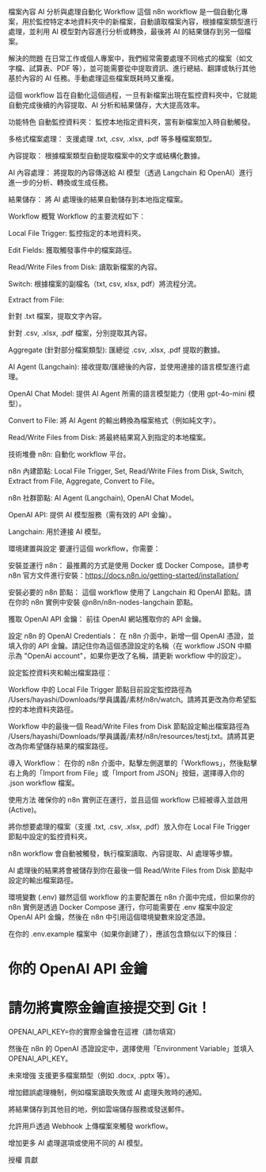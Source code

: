 檔案內容 AI 分析與處理自動化 Workflow
這個 n8n workflow 是一個自動化專案，用於監控特定本地資料夾中的新檔案，自動讀取檔案內容，根據檔案類型進行處理，並利用 AI 模型對內容進行分析或轉換，最後將 AI 的結果儲存到另一個檔案。

解決的問題
在日常工作或個人專案中，我們經常需要處理不同格式的檔案（如文字檔、試算表、PDF 等），並可能需要從中提取資訊、進行總結、翻譯或執行其他基於內容的 AI 任務。手動處理這些檔案既耗時又重複。

這個 workflow 旨在自動化這個過程，一旦有新檔案出現在監控資料夾中，它就能自動完成後續的內容提取、AI 分析和結果儲存，大大提高效率。

功能特色
自動監控資料夾： 監控本地指定資料夾，當有新檔案加入時自動觸發。

多格式檔案處理： 支援處理 .txt, .csv, .xlsx, .pdf 等多種檔案類型。

內容提取： 根據檔案類型自動提取檔案中的文字或結構化數據。

AI 內容處理： 將提取的內容傳送給 AI 模型（透過 Langchain 和 OpenAI）進行進一步的分析、轉換或生成任務。

結果儲存： 將 AI 處理後的結果自動儲存到本地指定檔案。

Workflow 概覽
Workflow 的主要流程如下：

Local File Trigger: 監控指定的本地資料夾。

Edit Fields: 獲取觸發事件中的檔案路徑。

Read/Write Files from Disk: 讀取新檔案的內容。

Switch: 根據檔案的副檔名（txt, csv, xlsx, pdf）將流程分流。

Extract from File:

針對 .txt 檔案，提取文字內容。

針對 .csv, .xlsx, .pdf 檔案，分別提取其內容。

Aggregate (針對部分檔案類型): 匯總從 .csv, .xlsx, .pdf 提取的數據。

AI Agent (Langchain): 接收提取/匯總後的內容，並使用連接的語言模型進行處理。

OpenAI Chat Model: 提供 AI Agent 所需的語言模型能力（使用 gpt-4o-mini 模型）。

Convert to File: 將 AI Agent 的輸出轉換為檔案格式（例如純文字）。

Read/Write Files from Disk: 將最終結果寫入到指定的本地檔案。

技術堆疊
n8n: 自動化 workflow 平台。

n8n 內建節點: Local File Trigger, Set, Read/Write Files from Disk, Switch, Extract from File, Aggregate, Convert to File。

n8n 社群節點: AI Agent (Langchain), OpenAI Chat Model。

OpenAI API: 提供 AI 模型服務（需有效的 API 金鑰）。

Langchain: 用於連接 AI 模型。

環境建置與設定
要運行這個 workflow，你需要：

安裝並運行 n8n： 最推薦的方式是使用 Docker 或 Docker Compose。請參考 n8n 官方文件進行安裝：https://docs.n8n.io/getting-started/installation/

安裝必要的 n8n 節點： 這個 workflow 使用了 Langchain 和 OpenAI 節點。請在你的 n8n 實例中安裝 @n8n/n8n-nodes-langchain 節點。

獲取 OpenAI API 金鑰： 前往 OpenAI 網站獲取你的 API 金鑰。

設定 n8n 的 OpenAI Credentials： 在 n8n 介面中，新增一個 OpenAI 憑證，並填入你的 API 金鑰。請記住你為這個憑證設定的名稱（在 workflow JSON 中顯示為 "OpenAi account"，如果你更改了名稱，請更新 workflow 中的設定）。

設定監控資料夾和輸出檔案路徑：

Workflow 中的 Local File Trigger 節點目前設定監控路徑為 /Users/hayashi/Downloads/學員講義/素材/n8n/watch。請將其更改為你希望監控的本地資料夾路徑。

Workflow 中的最後一個 Read/Write Files from Disk 節點設定輸出檔案路徑為 /Users/hayashi/Downloads/學員講義/素材/n8n/resources/testj.txt。請將其更改為你希望儲存結果的檔案路徑。

導入 Workflow： 在你的 n8n 介面中，點擊左側選單的「Workflows」，然後點擊右上角的「Import from File」或「Import from JSON」按鈕，選擇導入你的 .json workflow 檔案。

使用方法
確保你的 n8n 實例正在運行，並且這個 workflow 已經被導入並啟用 (Active)。

將你想要處理的檔案（支援 .txt, .csv, .xlsx, .pdf）放入你在 Local File Trigger 節點中設定的監控資料夾。

n8n workflow 會自動被觸發，執行檔案讀取、內容提取、AI 處理等步驟。

AI 處理後的結果將會被儲存到你在最後一個 Read/Write Files from Disk 節點中設定的輸出檔案路徑。

環境變數 (.env)
雖然這個 workflow 的主要配置在 n8n 介面中完成，但如果你的 n8n 實例是透過 Docker Compose 運行，你可能需要在 .env 檔案中設定 OpenAI API 金鑰，然後在 n8n 中引用這個環境變數來設定憑證。

在你的 .env.example 檔案中（如果你創建了），應該包含類似以下的條目：

# 你的 OpenAI API 金鑰
# 請勿將實際金鑰直接提交到 Git！
OPENAI_API_KEY=你的實際金鑰會在這裡（請勿填寫）

然後在 n8n 的 OpenAI 憑證設定中，選擇使用「Environment Variable」並填入 OPENAI_API_KEY。

未來增強
支援更多檔案類型（例如 .docx, .pptx 等）。

增加錯誤處理機制，例如檔案讀取失敗或 AI 處理失敗時的通知。

將結果儲存到其他目的地，例如雲端儲存服務或發送郵件。

允許用戶透過 Webhook 上傳檔案來觸發 workflow。

增加更多 AI 處理選項或使用不同的 AI 模型。

授權
貢獻